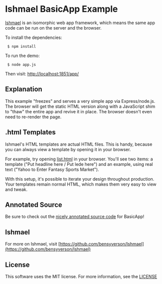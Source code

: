 # Ishmael BasicApp Example
[Ishmael](https://github.com/bensyverson/Ishmael) is an isomorphic web app framework, which means the same app code can be run on the server and the browser.

To install the dependencies:
 
     $ npm install
     
To run the demo:

     $ node app.js

Then visit: [http://localhost:1851/app/](http://localhost:1851/app/)

## Explanation
This example "freezes" and serves a very simple app via Express/node.js. The browser will get the static HTML version along with a JavaScript shim to "thaw" the entire app and revive it in place. The browser doesn't even need to re-render the page.

## .html Templates
Ishmael's HTML templates are actual HTML files. This is handy, because you can always view a template by opening it in your browser.

For example, try opening [list.html](templates/list.html) in your browser. You'll see two items: a template ("Put headline here / Put lede here") and an example, using real text ("Yahoo to Enter Fantasy Sports Market").

With this setup, it's possible to iterate your design throughout production. Your templates remain normal HTML, which makes them very easy to view and tweak.

## Annotated Source
Be sure to check out the [nicely annotated source code](docs/index.html) for BasicApp!

## Ishmael
For more on Ishmael, visit [https://github.com/bensyverson/Ishmael](https://github.com/bensyverson/Ishmael)

## License
This software uses the MIT license. For more information, see the [LICENSE](LICENSE)